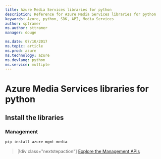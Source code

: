 ```yaml
---
title: Azure Media Services libraries for python
description: Reference for Azure Media Services libraries for python
keywords: Azure, python, SDK, API, Media Services
author: sptramer
ms.author: sttramer
manager: douge

ms.date: 07/10/2017
ms.topic: article
ms.prod: azure
ms.technology: azure
ms.devlang: python
ms.service: multiple
---
```


# Azure Media Services libraries for python

## Install the libraries


### Management

```bash
pip install azure-mgmt-media
```
> [!div class="nextstepaction"]
> [Explore the Management APIs](/python/api/overview/azure/mediaservices/management)